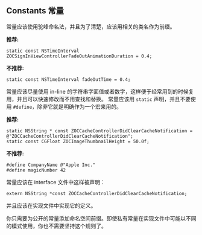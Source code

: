 ## Constants 常量

常量应该使用驼峰命名法，并且为了清楚，应该用相关的类名作为前缀。

**推荐:**
```obj-c
static const NSTimeInterval ZOCSignInViewControllerFadeOutAnimationDuration = 0.4;
```

**不推荐:**
```obj-c
static const NSTimeInterval fadeOutTime = 0.4;
```

常量应该尽量使用 in-line 的字符串字面值或者数字，这样便于经常用到的时候复用，并且可以快速修改而不用查找和替换。 常量应该用 `static` 声明，并且不要使用 `#define`，除非它就是明确作为一个宏来用的。

**推荐:**
```obj-c
static NSString * const ZOCCacheControllerDidClearCacheNotification = @"ZOCCacheControllerDidClearCacheNotification";
static const CGFloat ZOCImageThumbnailHeight = 50.0f;
```

**不推荐:**

```obj-c
#define CompanyName @"Apple Inc."
#define magicNumber 42
```

常量应该在 interface 文件中这样被声明：

```obj-c
extern NSString *const ZOCCacheControllerDidClearCacheNotification;
```

并且应该在实现文件中实现它的定义。

你只需要为公开的常量添加命名空间前缀。即使私有常量在实现文件中可能以不同的模式使用，你也不需要坚持这个规则了。
